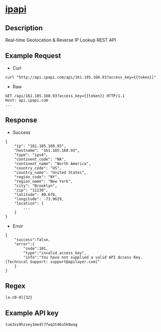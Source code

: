 # [ipapi](https://ipapi.com/documentation)

## __Description__
Real-time Geolocation & Reverse IP Lookup REST API

## __Example Request__
* Curl
```
curl "http://api.ipapi.com/api/161.185.160.93?access_key={{token}}"
```

* Raw
```
GET /api/161.185.160.93?access_key={{token}} HTTP/1.1
Host: api.ipapi.com
...
```

## __Response__
* Success
```
{
    "ip": "161.185.160.93",
    "hostname": "161.185.160.93",
    "type": "ipv4",
    "continent_code": "NA",
    "continent_name": "North America",
    "country_code": "US",
    "country_name": "United States",
    "region_code": "NY",
    "region_name": "New York",
    "city": "Brooklyn",
    "zip": "11238",
    "latitude": 40.676,
    "longitude": -73.9629,
    "location": {
        ...
    }
}
```
* Error
```
{
    "success":false,
    "error":{
        "code":101,
        "type":"invalid_access_key",
        "info":"You have not supplied a valid API Access Key. [Technical Support: support@apilayer.com]"
    }
}
```
## __Regex__
```
[a-z0-9]{32}
```

## __Example API key__
```
tue3sv9hzsey1me4l7fwq3t46u5k8wag
```
